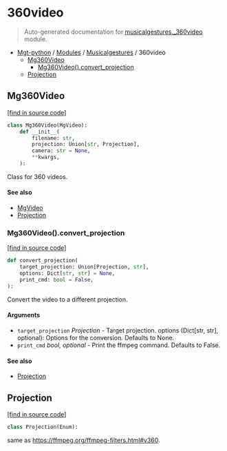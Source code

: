 # 360video

> Auto-generated documentation for [musicalgestures._360video](https://github.com/fourMs/MGT-python/blob/master/musicalgestures/_360video.py) module.

- [Mgt-python](../README.md#mgt-python) / [Modules](../MODULES.md#mgt-python-modules) / [Musicalgestures](index.md#musicalgestures) / 360video
    - [Mg360Video](#mg360video)
        - [Mg360Video().convert_projection](#mg360videoconvert_projection)
    - [Projection](#projection)

## Mg360Video

[[find in source code]](https://github.com/fourMs/MGT-python/blob/master/musicalgestures/_360video.py#L91)

```python
class Mg360Video(MgVideo):
    def __init__(
        filename: str,
        projection: Union[str, Projection],
        camera: str = None,
        **kwargs,
    ):
```

Class for 360 videos.

#### See also

- [MgVideo](_video.md#mgvideo)
- [Projection](#projection)

### Mg360Video().convert_projection

[[find in source code]](https://github.com/fourMs/MGT-python/blob/master/musicalgestures/_360video.py#L123)

```python
def convert_projection(
    target_projection: Union[Projection, str],
    options: Dict[str, str] = None,
    print_cmd: bool = False,
):
```

Convert the video to a different projection.

#### Arguments

- `target_projection` *Projection* - Target projection.
options (Dict[str, str], optional): Options for the conversion. Defaults to None.
- `print_cmd` *bool, optional* - Print the ffmpeg command. Defaults to False.

#### See also

- [Projection](#projection)

## Projection

[[find in source code]](https://github.com/fourMs/MGT-python/blob/master/musicalgestures/_360video.py#L9)

```python
class Projection(Enum):
```

same as https://ffmpeg.org/ffmpeg-filters.html#v360.

